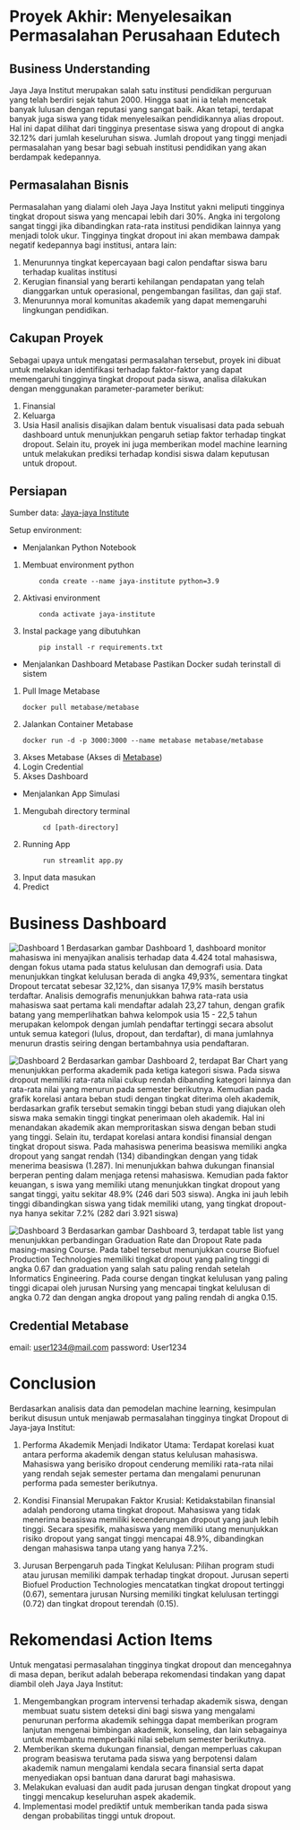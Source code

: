 # **Proyek Akhir: Menyelesaikan Permasalahan Perusahaan Edutech**
## **Business Understanding**
Jaya Jaya Institut merupakan salah satu institusi pendidikan perguruan yang telah berdiri sejak tahun 2000. Hingga saat ini ia telah mencetak banyak lulusan dengan reputasi yang sangat baik. Akan tetapi, terdapat banyak juga siswa yang tidak menyelesaikan pendidikannya alias dropout. Hal ini dapat dilihat dari tingginya presentase siswa yang dropout di angka 32.12% dari jumlah keseluruhan siswa. Jumlah dropout yang tinggi menjadi permasalahan yang besar bagi sebuah institusi pendidikan yang akan berdampak kedepannya.

## **Permasalahan Bisnis**
Permasalahan yang dialami oleh Jaya Jaya Institut yakni meliputi tingginya tingkat dropout siswa yang mencapai lebih dari 30%. Angka ini tergolong sangat tinggi jika dibandingkan rata-rata institusi pendidikan lainnya yang menjadi tolok ukur. Tingginya tingkat dropout ini akan membawa dampak negatif kedepannya bagi institusi, antara lain:

1. Menurunnya tingkat kepercayaan bagi calon pendaftar siswa baru terhadap kualitas institusi
2. Kerugian finansial yang berarti kehilangan pendapatan yang telah dianggarkan untuk operasional, pengembangan fasilitas, dan gaji staf.
3. Menurunnya moral komunitas akademik yang dapat memengaruhi lingkungan pendidikan.

## **Cakupan Proyek**
Sebagai upaya untuk mengatasi permasalahan tersebut, proyek ini dibuat untuk melakukan identifikasi terhadap faktor-faktor yang dapat memengaruhi tingginya tingkat dropout pada siswa, analisa dilakukan dengan menggunakan parameter-parameter berikut:
1. Finansial
2. Keluarga
3. Usia
Hasil analisis disajikan dalam bentuk visualisasi data pada sebuah dashboard untuk menunjukkan pengaruh setiap faktor terhadap tingkat dropout. Selain itu, proyek ini juga memberikan model machine learning untuk melakukan prediksi terhadap kondisi siswa dalam keputusan untuk dropout.

## **Persiapan**
Sumber data: [Jaya-jaya Institute](https://github.com/dicodingacademy/dicoding_dataset/blob/main/students_performance/README.md)

Setup environment:
- Menjalankan Python Notebook
1. Membuat environment python
    ```
        conda create --name jaya-institute python=3.9
    ```
2. Aktivasi environment
    ```
        conda activate jaya-institute
    ```
3. Instal package yang dibutuhkan
    ```
        pip install -r requirements.txt
    ```

- Menjalankan Dashboard Metabase
Pastikan Docker sudah terinstall di sistem
1. Pull Image Metabase
   ```
   docker pull metabase/metabase
   ```
2. Jalankan Container Metabase
   ```
   docker run -d -p 3000:3000 --name metabase metabase/metabase
   ```
3. Akses Metabase (Akses di [Metabase](http://localhost:3000))
4. Login Credential
5. Akses Dashboard
   
- Menjalankan App Simulasi
1. Mengubah directory terminal
   ```
        cd [path-directory]
   ```
2. Running App
   ```
        run streamlit app.py
   ```
3. Input data masukan
4. Predict
# **Business Dashboard**
![Dashboard 1](dashboard\hamzhrdn-dashboard1.png)
Berdasarkan gambar Dashboard 1, dashboard monitor mahasiswa ini menyajikan analisis terhadap data 4.424 total mahasiswa, dengan fokus utama pada status kelulusan dan demografi usia. Data menunjukkan tingkat kelulusan berada di angka 49,93%, sementara tingkat Dropout tercatat sebesar 32,12%, dan sisanya 17,9% masih berstatus terdaftar. Analisis demografis menunjukkan bahwa rata-rata usia mahasiswa saat pertama kali mendaftar adalah 23,27 tahun, dengan grafik batang yang memperlihatkan bahwa kelompok usia 15 - 22,5 tahun merupakan kelompok dengan jumlah pendaftar tertinggi secara absolut untuk semua kategori (lulus, dropout, dan terdaftar), di mana jumlahnya menurun drastis seiring dengan bertambahnya usia pendaftaran. 

![Dashboard 2](dashboard\hamzhrdn-dashboard2.png)
Berdasarkan gambar Dashboard 2, terdapat Bar Chart yang menunjukkan performa akademik pada ketiga kategori siswa. Pada siswa dropout memiliki rata-rata nilai cukup rendah dibanding kategori lainnya dan rata-rata nilai yang menurun pada semester berikutnya. Kemudian pada grafik korelasi antara beban studi dengan tingkat diterima oleh akademik, berdasarkan grafik tersebut semakin tinggi beban studi yang diajukan oleh siswa maka semakin tinggi tingkat penerimaan oleh akademik. Hal ini menandakan akademik akan memproritaskan siswa dengan beban studi yang tinggi. Selain itu, terdapat korelasi antara kondisi finansial dengan tingkat dropout siswa. Pada mahasiswa penerima beasiswa memiliki angka dropout yang sangat rendah (134) dibandingkan dengan yang tidak menerima beasiswa (1.287). Ini menunjukkan bahwa dukungan finansial berperan penting dalam menjaga retensi mahasiswa. Kemudian pada faktor keuangan, s  iswa yang memiliki utang menunjukkan tingkat dropout yang sangat tinggi, yaitu sekitar 48.9% (246 dari 503 siswa). Angka ini jauh lebih tinggi dibandingkan siswa yang tidak memiliki utang, yang tingkat dropout-nya hanya sekitar 7.2% (282 dari 3.921 siswa)  

![Dashboard 3](dashboard\hamzhrdn-dashboard3.png)
Berdasarkan gambar Dashboard 3, terdapat table list yang menunjukkan perbandingan Graduation Rate dan Dropout Rate pada masing-masing Course. Pada tabel tersebut menunjukkan course Biofuel Production Technologies memiliki tingkat dropout yang paling tinggi di angka 0.67 dan graduation yang salah satu paling rendah setelah Informatics Engineering. Pada course dengan tingkat kelulusan yang paling tinggi dicapai oleh jurusan Nursing yang mencapai tingkat kelulusan di angka 0.72 dan dengan angka dropout yang paling rendah di angka 0.15.

## Credential Metabase
email: user1234@mail.com
password: User1234

# **Conclusion**
Berdasarkan analisis data dan pemodelan machine learning, kesimpulan berikut disusun untuk menjawab permasalahan tingginya tingkat Dropout di Jaya-jaya Institut:

1. Performa Akademik Menjadi Indikator Utama: Terdapat korelasi kuat antara performa akademik dengan status kelulusan mahasiswa. Mahasiswa yang berisiko dropout cenderung memiliki rata-rata nilai yang rendah sejak semester pertama dan mengalami penurunan performa pada semester berikutnya.

2. Kondisi Finansial Merupakan Faktor Krusial: Ketidakstabilan finansial adalah pendorong utama tingkat dropout. Mahasiswa yang tidak menerima beasiswa memiliki kecenderungan dropout yang jauh lebih tinggi. Secara spesifik, mahasiswa yang memiliki utang menunjukkan risiko dropout yang sangat tinggi mencapai 48.9%, dibandingkan dengan mahasiswa tanpa utang yang hanya 7.2%.

3. Jurusan Berpengaruh pada Tingkat Kelulusan: Pilihan program studi atau jurusan memiliki dampak terhadap tingkat dropout. Jurusan seperti Biofuel Production Technologies mencatatkan tingkat dropout tertinggi (0.67), sementara jurusan Nursing memiliki tingkat kelulusan tertinggi (0.72) dan tingkat dropout terendah (0.15).

# **Rekomendasi Action Items**
Untuk mengatasi permasalahan tingginya tingkat dropout dan mencegahnya di masa depan, berikut adalah beberapa rekomendasi tindakan yang dapat diambil oleh Jaya Jaya Institut:
1. Mengembangkan program intervensi terhadap akademik siswa, dengan membuat suatu sistem deteksi dini bagi siswa yang mengalami penurunan performa akademik sehingga dapat memberikan program lanjutan mengenai bimbingan akademik, konseling, dan lain sebagainya untuk membantu memperbaiki nilai sebelum semester berikutnya.
2. Memberikan skema dukungan finansial, dengan memperluas cakupan program beasiswa terutama pada siswa yang berpotensi dalam akademik namun mengalami kendala secara finansial serta dapat menyediakan opsi bantuan dana darurat bagi mahasiswa.
3. Melakukan evaluasi dan audit pada jurusan dengan tingkat dropout yang tinggi mencakup keseluruhan aspek akademik.
4. Implementasi model prediktif untuk memberikan tanda pada siswa dengan probabilitas tinggi untuk dropout.
